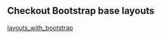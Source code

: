 # 

## Checkout Bootstrap base layouts
[layouts_with_bootstrap](http://ajeshh.github.io/layouts_with_bootstrap/)
